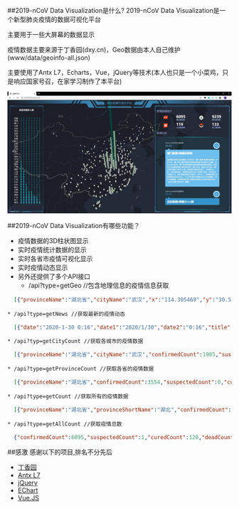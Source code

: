 ##2019-nCoV Data Visualization是什么?
2019-nCoV Data Visualization是一个新型肺炎疫情的数据可视化平台

主要用于一些大屏幕的数据显示

疫情数据主要来源于丁香园(dxy.cn)，Geo数据由本人自己维护(www/data/geoinfo-all.json)

主要使用了Antx L7，Echarts，Vue，jQuery等技术(本人也只是一个小菜鸡，只是响应国家号召，在家学习制作了本平台)

![demo](https://raw.githubusercontent.com/leeli73/2019-nCoVDataVisualization/master/media/demo.jpg)

##2019-nCoV Data Visualization有哪些功能？

* 疫情数据的3D柱状图显示
* 实时疫情统计数据的显示
* 实时各省市疫情可视化显示
* 实时疫情动态显示
* 另外还提供了多个API接口
    * /api?type=getGeo //包含地理信息的疫情信息获取
```json
  [{"provinceName":"湖北省","cityName":"武汉","x":"114.305469","y":"30.593175","confirmedCount":1905,"suspectedCount":0,"curedCount":54,"deadCount":104},...]
```
    * /api?type=getNews //获取最新的疫情动态
```json
  [{"date":"2020-1-30 0:16","date1":"2020/1/30","date2":"0:16","title":"武汉首例高龄重症病人康复出院","main":"【好消息！#武汉首例高龄重症病人康复出院#】1月29号，一位78岁高龄的新型冠状病毒感染的肺炎重症患者，经过医护人员的治疗，从同济医院隔离病房康复出院，这是目前武汉市首个高龄重症患者治愈的病例。据介绍，本月初，卢先生在打兵乓球时不慎接触到被感染的球友，出现发热、乏力等症状，1月9号到同济医院接受隔离治疗。此前卢先生患有二十多年的高血压和糖尿病，入院后病情逐渐加重，1月18号出现危重症状。经过同济医院医护团队的全力救治，4天后，卢先生的病情得到缓解。","source":"人民日报"},...]
```
    * /api?typ=getCityCount //获取各城市的疫情数据
```json
  [{"provinceName":"湖北省","cityName":"武汉","confirmedCount":1905,"suspectedCount":0,"curedCount":54,"deadCount":104},...]
```
    * /api?type=getProvinceCount //获取各省的疫情数据
```json
  [{"provinceName":"湖北省","confirmedCount":3554,"suspectedCount":0,"curedCount":88,"deadCount":125},...]
```
    * /api?type=getCount //获取所有的疫情数据
```json
  [{"provinceName":"湖北省","provinceShortName":"湖北","confirmedCount":3554,"suspectedCount":0,"curedCount":88,"deadCount":125,"cities":[{"cityName":"武汉","confirmedCount":1905,"suspectedCount":0,"curedCount":54,"deadCount":104},{"cityName":"黄冈","confirmedCount":324,"suspectedCount":0,"curedCount":2,"deadCount":5},{"cityName":"孝感","confirmedCount":274,"suspectedCount":0,"curedCount":0,"deadCount":3},{"cityName":"荆门","confirmedCount":142,"suspectedCount":0,"curedCount":0,"deadCount":4},{"cityName":"襄阳","confirmedCount":131,"suspectedCount":0,"curedCount":0,"deadCount":0},{"cityName":"随州","confirmedCount":116,"suspectedCount":0,"curedCount":0,"deadCount":0},{"cityName":"咸宁","confirmedCount":112,"suspectedCount":0,"curedCount":0,"deadCount":0},{"cityName":"荆州","confirmedCount":101,"suspectedCount":0,"curedCount":1,"deadCount":2},{"cityName":"十堰","confirmedCount":88,"suspectedCount":0,"curedCount":0,"deadCount":0},{"cityName":"黄石","confirmedCount":86,"suspectedCount":0,"curedCount":0,"deadCount":1},{"cityName":"鄂州","confirmedCount":84,"suspectedCount":0,"curedCount":0,"deadCount":1},{"cityName":"宜昌","confirmedCount":63,"suspectedCount":0,"curedCount":0,"deadCount":1},{"cityName":"恩施州","confirmedCount":51,"suspectedCount":0,"curedCount":0,"deadCount":0},{"cityName":"天门","confirmedCount":34,"suspectedCount":0,"curedCount":0,"deadCount":3},{"cityName":"仙桃","confirmedCount":32,"suspectedCount":0,"curedCount":0,"deadCount":0},{"cityName":"潜江","confirmedCount":8,"suspectedCount":0,"curedCount":0,"deadCount":1},{"cityName":"神农架林区","confirmedCount":3,"suspectedCount":0,"curedCount":0,"deadCount":0}]}...]
```
    * /api?type=getAllCount //获取疫情总数
```json
  {"confirmedCount":6095,"suspectedCount":1,"curedCount":120,"deadCount":133}
```


##感激
感谢以下的项目,排名不分先后

* [丁香园](https://3g.dxy.cn/newh5/view/pneumonia) 
* [Antx L7](https://antv-l7.gitee.io/zh)
* [jQuery](http://jquery.com)
* [EChart](https://www.echartsjs.com/zh/index.html)
* [Vue.JS](https://cn.vuejs.org/)
